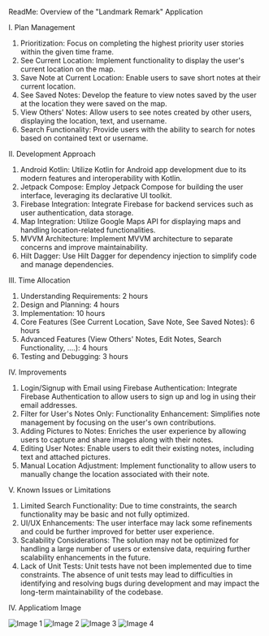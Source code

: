 ReadMe: Overview of the "Landmark Remark" Application

I. Plan Management
  1. Prioritization: Focus on completing the highest priority user stories within the given time frame.
  2. See Current Location: Implement functionality to display the user's current location on the map.
  3. Save Note at Current Location: Enable users to save short notes at their current location.
  4. See Saved Notes: Develop the feature to view notes saved by the user at the location they were saved on the map.
  5. View Others' Notes: Allow users to see notes created by other users, displaying the location, text, and username.
  6. Search Functionality: Provide users with the ability to search for notes based on contained text or username.

II. Development Approach
  1. Android Kotlin: Utilize Kotlin for Android app development due to its modern features and interoperability with Kotlin.
  2. Jetpack Compose: Employ Jetpack Compose for building the user interface, leveraging its declarative UI toolkit.
  3. Firebase Integration: Integrate Firebase for backend services such as user authentication, data storage.
  4. Map Integration: Utilize Google Maps API for displaying maps and handling location-related functionalities.
  5. MVVM Architecture: Implement MVVM architecture to separate concerns and improve maintainability.
  6. Hilt Dagger: Use Hilt Dagger for dependency injection to simplify code and manage dependencies.

III. Time Allocation
  1. Understanding Requirements: 2 hours
  2. Design and Planning: 4 hours
  3. Implementation: 10 hours
  4. Core Features (See Current Location, Save Note, See Saved Notes): 6 hours
  5. Advanced Features (View Others' Notes, Edit Notes, Search Functionality, ....): 4 hours
  6. Testing and Debugging: 3 hours

IV. Improvements
  1. Login/Signup with Email using Firebase Authentication: Integrate Firebase Authentication to allow users to sign up and log in using their email addresses.
  2. Filter for User's Notes Only: Functionality Enhancement: Simplifies note management by focusing on the user's own contributions.
  3. Adding Pictures to Notes:  Enriches the user experience by allowing users to capture and share images along with their notes.
  4. Editing User Notes: Enable users to edit their existing notes, including text and attached pictures.
  5. Manual Location Adjustment: Implement functionality to allow users to manually change the location associated with their note.

V. Known Issues or Limitations
  1. Limited Search Functionality: Due to time constraints, the search functionality may be basic and not fully optimized.
  2. UI/UX Enhancements: The user interface may lack some refinements and could be further improved for better user experience.
  3. Scalability Considerations: The solution may not be optimized for handling a large number of users or extensive data, requiring further scalability enhancements in the future.
  4. Lack of Unit Tests: Unit tests have not been implemented due to time constraints. The absence of unit tests may lead to difficulties in identifying and resolving bugs during development and may impact the long-term maintainability of the codebase.

IV. Applicatiom Image

![Image 1](https://i.ibb.co/r3jT0CD/image1.png)
![Image 2](https://i.ibb.co/kM9d4hf/image2.png)
![Image 3](https://i.ibb.co/RpHsk68/image3.png)
![Image 4](https://i.ibb.co/1Z1w94d/image4.png)
